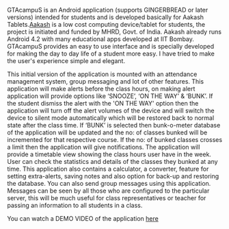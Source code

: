 GTAcampuS is an Android application (supports GINGERBREAD or later versions) intended for students and is developed basically for Aakash Tablets.[Aakash](http://aakashlabs.org/) is a low cost computing device/tablet for students, the project is initiated and funded by MHRD, Govt. of India. Aakash already runs Android 4.2 with many educational apps developed at IIT Bombay. GTAcampuS provides an easy to use interface and is specially developed for making the day to day life of a student more easy. I have tried to make the user's experience simple and elegant.

This initial version of the application is mounted with an attendance management system, group messaging and lot of other features. This application will make alerts before the class hours, on making alert application will provide options like ‘SNOOZE’, ‘ON THE WAY’ & ‘BUNK’. If the student dismiss the alert with the 'ON THE WAY' option then the application will turn off the alert volumes of the device and will switch the device to silent mode automatically which will be restored back to normal state after the class time. If ‘BUNK’ is selected then bunk-o-meter database of the application will be updated and the no: of classes bunked will be incremented for that respective course. If the no: of bunked classes crosses a limit then the application will give notifications. The application will provide a timetable view showing the class hours user have in the week. User can check the statistics and details of the classes they bunked at any time. This application also contains a calculator, a converter, feature for setting extra-alerts, saving notes and also option for back-up and restoring the database. You can also send group messages using this application. Messages can be seen by all those who are configured to the particular server, this will be much useful for class representatives or teacher for passing an information to all students in a class.

You can watch a DEMO VIDEO of the application [here](http://www.youtube.com/watch?v=FXxfec_vvOc)